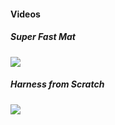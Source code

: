 #### Videos
##### Super Fast Mat
![ ](https://www.youtube.com/watch?v=pSXv8RHa22I&t=13s)

##### Harness from Scratch
![ ](https://www.youtube.com/watch?v=EA-oVJCnjZM)